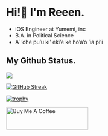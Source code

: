 # Hi!👋 I'm Reeen.
- iOS Engineer at Yumemi, inc
- B.A. in Political Science
- A’ ‘ohe pu’u ki’ eki’e ke ho’a’o ’ia pi’i

## My Github Status.  
![](http://github-profile-summary-cards.vercel.app/api/cards/profile-details?username=reeen21&theme=shades_of_purple)

[![GitHub Streak](https://streak-stats.demolab.com?user=reeen21&theme=ambient-gradient&hide_border=true&date_format=%5BY.%5Dn.j&mode=weekly)](https://git.io/streak-stats)

[![trophy](https://github-profile-trophy.vercel.app/?username=reeen21&theme=radical)](https://github-profile-trophy.vercel.app/?username=reeen21&theme=radical)

<a href="https://www.buymeacoffee.com/reeen21" target="_blank"><img src="https://cdn.buymeacoffee.com/buttons/v2/default-violet.png" alt="Buy Me A Coffee" style="height: 60px !important;width: 217px !important;" ></a>
